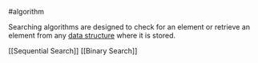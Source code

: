 #algorithm 

Searching algorithms are designed to check for an element or retrieve an element from any [data structure](<theory/Data%20structure>) where it is stored.

[[Sequential Search]]
[[Binary Search]]

